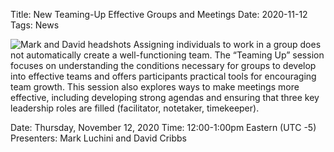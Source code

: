 Title: New Teaming-Up Effective Groups and Meetings
Date: 2020-11-12
Tags: News

![Mark and David headshots](http://colbrydi.github.io/cyberambassadors/images/Mark_and_David.png)
Assigning individuals to work in a group does not automatically create a well-functioning team. The “Teaming Up” session focuses on understanding the conditions necessary for groups to develop into effective teams and offers participants practical tools for encouraging team growth. This session also explores ways to make meetings more effective, including developing strong agendas and ensuring that three key leadership roles are filled (facilitator, notetaker, timekeeper).

Date: Thursday, November 12, 2020
Time: 12:00-1:00pm Eastern (UTC -5)
Presenters: Mark Luchini and David Cribbs



